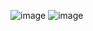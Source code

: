 ![image](https://github.com/user-attachments/assets/6472a5f5-df43-419d-b24a-cbc93ec68d9d)
![image](https://github.com/user-attachments/assets/ca1dff25-c578-487e-8a73-a266ee78a646)
